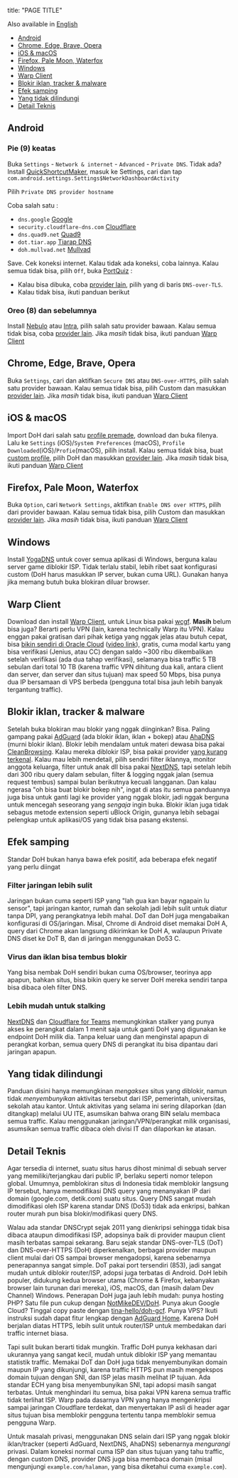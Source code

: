 title: "PAGE TITLE"

Also available in [English](index-en.md)

* [Android](#android)
* [Chrome, Edge, Brave, Opera](#chrome)
* [iOS & macOS](#apple)
* [Firefox, Pale Moon, Waterfox](#firefox)
* [Windows](#windows)
* [Warp Client](#warp)
* [Blokir iklan, tracker & malware](#hipokrit)
* [Efek samping](#pandora)
* [Yang tidak dilindungi](#outofscope)
* [Detail Teknis](#blabber)

<a name="android"></a>
## Android
### Pie (9) keatas
Buka `Settings` - `Network & internet` - `Advanced` - `Private DNS`. Tidak ada? Install [QuickShortcutMaker](https://play.google.com/store/apps/details?id=com.sika524.android.quickshortcut), masuk ke Settings, cari dan tap `com.android.settings.Settings$NetworkDashboardActivity`
 
Pilih `Private DNS provider hostname`
 
Coba salah satu :
 * `dns.google` [Google](https://developers.google.com/speed/public-dns/docs/dns-over-tls)
 * `security.cloudflare-dns.com` [Cloudflare](https://developers.cloudflare.com/1.1.1.1/1.1.1.1-for-families/setup-instructions/dns-over-https)
 * `dns.quad9.net` [Quad9](https://www.quad9.net/service/service-addresses-and-features#rec)
 * `dot.tiar.app` [Tiarap DNS](https://github.com/pengelana/blocklist#dot-dns-over-tls)
 * `doh.mullvad.net` [Mullvad](https://mullvad.net/en/help/dns-over-https-and-dns-over-tls/)
 
Save. Cek koneksi internet. Kalau tidak ada koneksi, coba lainnya. Kalau semua tidak bisa, pilih `Off`, buka [PortQuiz](http://portquiz.net:853) :
 * Kalau bisa dibuka, coba [provider lain](https://kb.adguard.com/en/general/dns-providers), pilih yang di baris `DNS-over-TLS`.
 * Kalau tidak bisa, ikuti panduan berikut

### Oreo (8) dan sebelumnya
Install [Nebulo](https://play.google.com/store/apps/details?id=com.frostnerd.smokescreen) atau [Intra](https://play.google.com/store/apps/details?id=app.intra), pilih salah satu provider bawaan. Kalau semua tidak bisa, coba [provider lain](https://github.com/curl/curl/wiki/DNS-over-HTTPS). Jika *masih* tidak bisa, ikuti panduan [Warp Client](#warp)
 
<a name="chrome"></a>
## Chrome, Edge, Brave, Opera
Buka `Settings`, cari dan aktifkan `Secure DNS` atau `DNS-over-HTTPS`, pilih salah satu provider bawaan. Kalau semua tidak bisa, pilih Custom dan masukkan [provider lain](https://github.com/curl/curl/wiki/DNS-over-HTTPS). Jika *masih* tidak bisa, ikuti panduan [Warp Client](#warp)
 
<a name="apple"></a>
## iOS & macOS
Import DoH dari salah satu [profile premade](https://dns.notjakob.com/premades.html), download dan buka filenya. Lalu ke `Settings` (iOS)/`System Preferences` (macOS), `Profile Downloaded`(iOS)/`Profie`(macOS), pilih install. Kalau semua tidak bisa, buat [custom profile](https://dns.notjakob.com/tool.html), pilih DoH dan masukkan [provider lain](https://github.com/curl/curl/wiki/DNS-over-HTTPS). Jika *masih* tidak bisa, ikuti panduan [Warp Client](#warp)

<a name="firefox"></a>
## Firefox, Pale Moon, Waterfox
Buka `Option`, cari `Network Settings`, aktifkan `Enable DNS over HTTPS`, pilih dari provider bawaan. Kalau semua tidak bisa, pilih Custom dan masukkan [provider lain](https://github.com/curl/curl/wiki/DNS-over-HTTPS). Jika *masih* tidak bisa, ikuti panduan [Warp Client](#warp)

<a name="windows"></a>
## Windows
Install [YogaDNS](https://yogadns.com/) untuk cover semua aplikasi di Windows, berguna kalau server game diblokir ISP. Tidak terlalu stabil, lebih ribet saat konfigurasi custom (DoH harus masukkan IP server, bukan cuma URL). Gunakan hanya jika memang butuh buka blokiran diluar browser.

<a name="warp"></a>
## Warp Client
Download dan install [Warp Client](https://developers.cloudflare.com/warp-client/warp-for-everyone/setting-up), untuk Linux bisa pakai [wcgf](https://github.com/ViRb3/wgcf). **Masih** belum bisa juga? Berarti perlu VPN (lain, karena technically Warp itu VPN). Kalau enggan pakai gratisan dari pihak ketiga yang nggak jelas atau butuh cepat, bisa [bikin sendiri di Oracle Cloud](https://medium.com/@devinjaystokes/how-to-setup-an-ad-blocking-wireguard-vpn-server-with-pihole-in-the-cloud-for-free-e814e45aac50) ([video link](https://github.com/chadgeary/cloudblock#cloud-deployments)), gratis, cuma modal kartu yang bisa verifikasi (Jenius, atau CC) dengan saldo ~300 ribu dikembalikan setelah verifikasi (ada dua tahap verifikasi), selamanya bisa traffic 5 TB sebulan dari total 10 TB (karena traffic VPN dihitung dua kali, antara client dan server, dan server dan situs tujuan) max speed 50 Mbps, bisa punya dua IP bersamaan di VPS berbeda (pengguna total bisa jauh lebih banyak tergantung traffic).

<a name="hipokrit"></a>
## Blokir iklan, tracker & malware
Setelah buka blokiran mau blokir yang nggak diinginkan? Bisa. Paling gampang pakai [AdGuard](https://kb.adguard.com/en/dns/setup-guide) (ada blokir iklan, iklan + bokep) atau [AhaDNS](https://ahadns.com/) (murni blokir iklan). Blokir lebih mendalam untuk materi dewasa bisa pakai [CleanBrowsing](https://cleanbrowsing.org/guides/). Kalau mereka diblokir ISP, bisa pakai provider [yang kurang terkenal](https://github.com/curl/curl/wiki/DNS-over-HTTPS). Kalau mau lebih mendetail, pilih sendiri filter iklannya, monitor anggota keluarga, filter untuk anak dll bisa pakai [NextDNS](https://nextdns.io/), tapi setelah lebih dari 300 ribu query dalam sebulan, filter & logging nggak jalan (semua request tembus) sampai bulan berikutnya kecuali langganan. Dan kalau ngerasa "oh bisa buat blokir bokep nih", ingat di atas itu semua panduannya juga bisa untuk ganti lagi ke provider yang nggak blokir, jadi nggak berguna untuk mencegah seseorang yang *sengaja* ingin buka. Blokir iklan juga tidak sebagus metode extension seperti uBlock Origin, gunanya lebih sebagai pelengkap untuk aplikasi/OS yang tidak bisa pasang ekstensi.

<a name="pandora"></a>
## Efek samping
Standar DoH bukan hanya bawa efek positif, ada beberapa efek negatif yang perlu diingat
### Filter jaringan lebih sulit
Jaringan bukan cuma seperti ISP yang "lah gua kan bayar ngapain lu sensor", tapi jaringan kantor, rumah dan sekolah jadi lebih sulit untuk diatur tanpa DPI, yang perangkatnya lebih mahal. DoT dan DoH juga mengabaikan konfigurasi di OS/jaringan. Misal, Chrome di Android diset memakai DoH A, query dari Chrome akan langsung dikirimkan ke DoH A, walaupun Private DNS diset ke DoT B, dan di jaringan menggunakan Do53 C.
### Virus dan iklan bisa tembus blokir
Yang bisa nembak DoH sendiri bukan cuma OS/browser, teorinya app apapun, bahkan situs, bisa bikin query ke server DoH mereka sendiri tanpa bisa dibaca oleh filter DNS.
### Lebih mudah untuk stalking
[NextDNS](https://nextdns.io/) dan [Cloudflare for Teams](https://www.cloudflare.com/teams/) memungkinkan stalker yang punya akses ke perangkat dalam 1 menit saja untuk ganti DoH yang digunakan ke endpoint DoH milik dia. Tanpa keluar uang dan menginstal apapun di perangkat korban, semua query DNS di perangkat itu bisa dipantau dari jaringan apapun.

<a name="outofscope"></a>
## Yang tidak dilindungi
Panduan disini hanya memungkinan *mengakses* situs yang diblokir, namun tidak *menyembunyikan* aktivitas tersebut dari ISP, pemerintah, universitas, sekolah atau kantor. Untuk aktivitas yang selama ini sering dilaporkan (dan ditangkap) melalui UU ITE, asumsikan bahwa orang BIN selalu membaca semua traffic. Kalau menggunakan jaringan/VPN/perangkat milik organisasi, asumsikan semua traffic dibaca oleh divisi IT dan dilaporkan ke atasan.

<a name="blabber"></a>
## Detail Teknis
Agar tersedia di internet, suatu situs harus dihost minimal di sebuah server yang memiliki/terjangkau dari public IP, berlaku seperti nomor telepon global. Umumnya, pemblokiran situs di Indonesia tidak memblokir langsung IP tersebut, hanya memodifikasi DNS query yang menanyakan IP dari domain (google.com, detik.com) suatu situs. Query DNS sangat mudah dimodifikasi oleh ISP karena standar DNS (Do53) tidak ada enkripsi, bahkan router murah pun bisa blokir/modifikasi query DNS.

Walau ada standar DNSCrypt sejak 2011 yang dienkripsi sehingga tidak bisa dibaca ataupun dimodifikasi ISP, adopsinya baik di provider maupun client masih terbatas sampai sekarang. Baru sejak standar DNS-over-TLS (DoT) dan DNS-over-HTTPS (DoH) diperkenalkan, berbagai provider maupun client mulai dari OS sampai browser mengadopsi, karena sebenarnya penerapannya sangat simple. DoT pakai port tersendiri (853), jadi sangat mudah untuk diblokir router/ISP, adopsi juga terbatas di Android. DoH lebih populer, didukung kedua browser utama (Chrome & Firefox, kebanyakan browser lain turunan dari mereka), iOS, macOS, dan (masih dalam Dev Channel) Windows. Penerapan DoH juga jauh lebih mudah: punya hosting PHP? Satu file pun cukup dengan [NotMikeDEV/DoH](https://github.com/NotMikeDEV/DoH). Punya akun Google Cloud? Tinggal copy paste dengan [tina-hello/doh-gcf](https://github.com/tina-hello/doh-gcf/tree/simpleDo53). Punya VPS? Ikuti instruksi sudah dapat fitur lengkap dengan [AdGuard Home](https://github.com/AdguardTeam/AdGuardHome). Karena DoH berjalan diatas HTTPS, lebih sulit untuk router/ISP untuk membedakan dari traffic internet biasa.

Tapi sulit bukan berarti tidak mungkin. Traffic DoH punya kekhasan dari ukurannya yang sangat kecil, mudah untuk diblokir ISP yang memantau statistik traffic. Memakai DoT dan DoH juga tidak menyembunyikan domain maupun IP yang dikunjungi, karena traffic HTTPS pun masih mengekspos domain tujuan dengan SNI, dan ISP jelas masih melihat IP tujuan. Ada standar ECH yang bisa menyembunyikan SNI, tapi adopsi masih sangat terbatas. Untuk menghindari itu semua, bisa pakai VPN karena semua traffic tidak terlihat ISP. Warp pada dasarnya VPN yang hanya mengenkripsi sampai jaringan Cloudflare terdekat, dan menyertakan IP asli di header agar situs tujuan bisa memblokir pengguna tertentu tanpa memblokir semua pengguna Warp.

Untuk masalah privasi, menggunakan DNS selain dari ISP yang nggak blokir iklan/tracker (seperti AdGuard, NextDNS, AhaDNS) sebenarnya *mengurangi* privasi. Dalam koneksi normal cuma ISP dan situs tujuan yang tahu traffic, dengan custom DNS, provider DNS juga bisa membaca domain (misal mengunjungi `example.com/halaman`, yang bisa diketahui cuma `example.com`).
